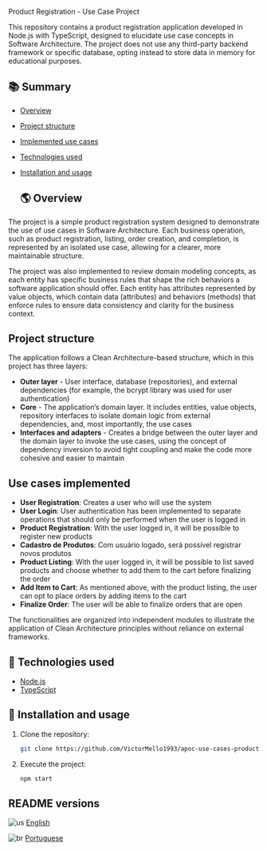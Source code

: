 Product Registration - Use Case Project

This repository contains a product registration application developed in Node.js with TypeScript, designed to elucidate use case concepts in Software Architecture. The project does not use any third-party backend framework or specific database, opting instead to store data in memory for educational purposes.

## 📚 Summary

- [Overview](#-overview)
- [Project structure](#project-structure)
- [Implemented use cases](#implemented-use-cases)
- [Technologies used](#-technologies-used)
- [Installation and usage](#-installation-and-usage)

  ## 🌎 Overview

The project is a simple product registration system designed to demonstrate the use of use cases in Software Architecture. Each business operation, such as product registration, listing, order creation, and completion, is represented by an isolated use case, allowing for a clearer, more maintainable structure.

The project was also implemented to review domain modeling concepts, as each entity has specific business rules that shape the rich behaviors a software application should offer. Each entity has attributes represented by value objects, which contain data (attributes) and behaviors (methods) that enforce rules to ensure data consistency and clarity for the business context.


## Project structure

The application follows a Clean Architecture-based structure, which in this project has three layers:

* **Outer layer** - User interface, database (repositories), and external dependencies (for example, the bcrypt library was used for user authentication)
* **Core** - The application’s domain layer. It includes entities, value objects, repository interfaces to isolate domain logic from external dependencies, and, most importantly, the use cases
* **Interfaces and adapters** - Creates a bridge between the outer layer and the domain layer to invoke the use cases, using the concept of dependency inversion to avoid tight coupling and make the code more cohesive and easier to maintain

## Use cases implemented

- **User Registration**: Creates a user who will use the system
- **User Login**: User authentication has been implemented to separate operations that should only be performed when the user is logged in
- **Product Registration**: With the user logged in, it will be possible to register new products
- **Cadastro de Produtos**: Com usuário logado, será possível registrar novos produtos
- **Product Listing**: With the user logged in, it will be possible to list saved products and choose whether to add them to the cart before finalizing the order
- **Add Item to Cart**: As mentioned above, with the product listing, the user can opt to place orders by adding items to the cart
- **Finalize Order**: The user will be able to finalize orders that are open

The functionalities are organized into independent modules to illustrate the application of Clean Architecture principles without reliance on external frameworks.

## 🔧 Technologies used

- [Node.js](https://nodejs.org/) 
- [TypeScript](https://www.typescriptlang.org/) 

## 🚩 Installation and usage 

1. Clone the repository:

   ```bash
   git clone https://github.com/VictorMello1993/apoc-use-cases-products.git
   ```
2. Execute the project:
   ```bash  
   npm start
   ```

## README versions
![us](https://user-images.githubusercontent.com/35710766/220503018-6f583dda-2ffc-4f62-afb2-ce0a982ef781.png) [English](https://github.com/VictorMello1993/nlw-setup/blob/master/README-US.md) 

![br](https://user-images.githubusercontent.com/35710766/220492966-9ed5198a-d9a3-40e2-9d23-e977f4abf253.png) [Portuguese](https://github.com/VictorMello1993/nlw-setup/blob/master/README.md)
